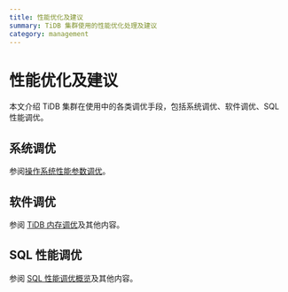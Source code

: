 ```yaml
---
title: 性能优化及建议
summary: TiDB 集群使用的性能优化处理及建议
category: management
---
```


# 性能优化及建议

本文介绍 TiDB 集群在使用中的各类调优手段，包括系统调优、软件调优、SQL 性能调优。

## 系统调优

参阅[操作系统性能参数调优](https://docs.pingcap.com/zh/tidb/stable/tune-operating-system)。

## 软件调优

参阅 [TiDB 内存调优](https://docs.pingcap.com/zh/tidb/stable/configure-memory-usage)及其他内容。

## SQL 性能调优

参阅 [SQL 性能调优概览](https://docs.pingcap.com/zh/tidb/stable/sql-tuning-overview)及其他内容。
